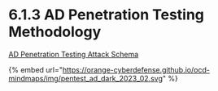 # 6.1.3 AD Penetration Testing Methodology





[AD Penetration Testing Attack Schema](https://orange-cyberdefense.github.io/ocd-mindmaps/img/pentest_ad_dark_2023_02.svg)

{% embed url="https://orange-cyberdefense.github.io/ocd-mindmaps/img/pentest_ad_dark_2023_02.svg" %}









